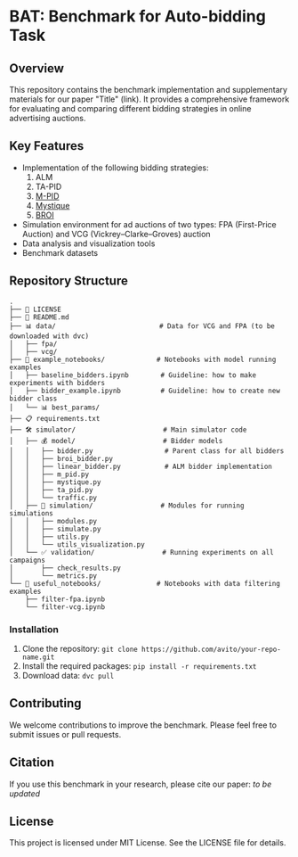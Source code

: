 # BAT: Benchmark for Auto-bidding Task
## Overview

This repository contains the benchmark implementation and supplementary materials for our paper "Title" (link). It provides a comprehensive framework for evaluating and comparing different bidding strategies in online advertising auctions.

## Key Features

- Implementation of the following bidding strategies:
  1. ALM
  2. TA-PID
  3. [M-PID](https://arxiv.org/pdf/1905.10928)
  4. [Mystique](https://www.yahooinc.com/research/publications/mystique-a-budget-pacing-system-for-performance-optimization-in-online-advertising)
  5. [BROI](https://arxiv.org/pdf/2301.13306)
- Simulation environment for ad auctions of two types: FPA (First-Price Auction) and VCG (Vickrey–Clarke–Groves) auction
- Data analysis and visualization tools
- Benchmark datasets

## Repository Structure

```
.
├── 📜 LICENSE
├── 📘 README.md
├── 📊 data/                          # Data for VCG and FPA (to be downloaded with dvc)
│   ├── fpa/
│   ├── vcg/
├── 📓 example_notebooks/             # Notebooks with model running examples
│   ├── baseline_bidders.ipynb        # Guideline: how to make experiments with bidders
│   ├── bidder_example.ipynb          # Guideline: how to create new bidder class
│   └── 📊 best_params/
├── 📋 requirements.txt
├── 🛠️ simulator/                      # Main simulator code
│   ├── 💰 model/                      # Bidder models
│   │   ├── bidder.py                  # Parent class for all bidders
│   │   ├── broi_bidder.py           
│   │   ├── linear_bidder.py           # ALM bidder implementation
│   │   ├── m_pid.py                
│   │   ├── mystique.py               
│   │   ├── ta_pid.py
│   │   └── traffic.py
│   ├── 🔄 simulation/                 # Modules for running simulations
│   │   ├── modules.py
│   │   ├── simulate.py
│   │   ├── utils.py
│   │   └── utils_visualization.py
│   └── ✅ validation/                 # Running experiments on all campaigns
│       ├── check_results.py
│       └── metrics.py
└── 📔 useful_notebooks/              # Notebooks with data filtering examples
    ├── filter-fpa.ipynb
    └── filter-vcg.ipynb
```

### Installation

1. Clone the repository: `git clone https://github.com/avito/your-repo-name.git`
2. Install the required packages: `pip install -r requirements.txt`
3. Download data: `dvc pull`

## Contributing

We welcome contributions to improve the benchmark. Please feel free to submit issues or pull requests.

## Citation

If you use this benchmark in your research, please cite our paper: *to be updated*

## License

This project is licensed under MIT License. See the LICENSE file for details. 

